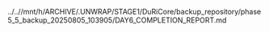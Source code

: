 ../..//mnt/h/ARCHIVE/.UNWRAP/STAGE1/DuRiCore/backup_repository/phase5_5_backup_20250805_103905/DAY6_COMPLETION_REPORT.md